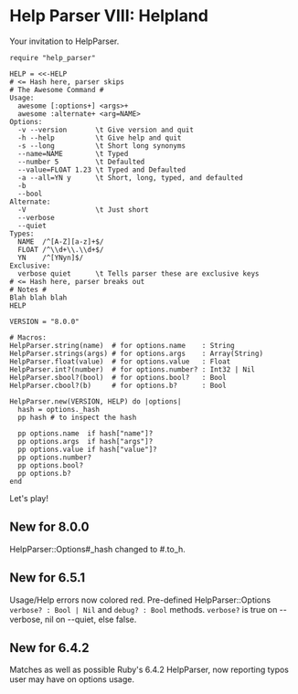 # Help Parser VIII: Helpland

Your invitation to HelpParser.

    require "help_parser"

    HELP = <<-HELP
    # <= Hash here, parser skips
    # The Awesome Command #
    Usage:
      awesome [:options+] <args>+
      awesome :alternate+ <arg=NAME>
    Options:
      -v --version       \t Give version and quit
      -h --help          \t Give help and quit
      -s --long          \t Short long synonyms
      --name=NAME        \t Typed
      --number 5         \t Defaulted
      --value=FLOAT 1.23 \t Typed and Defaulted
      -a --all=YN y      \t Short, long, typed, and defaulted
      -b
      --bool
    Alternate:
      -V                 \t Just short
      --verbose
      --quiet
    Types:
      NAME  /^[A-Z][a-z]+$/
      FLOAT /^\\d+\\.\\d+$/
      YN    /^[YNyn]$/
    Exclusive:
      verbose quiet      \t Tells parser these are exclusive keys
    # <= Hash here, parser breaks out
    # Notes #
    Blah blah blah
    HELP

    VERSION = "8.0.0"

    # Macros:
    HelpParser.string(name)  # for options.name    : String
    HelpParser.strings(args) # for options.args    : Array(String)
    HelpParser.float(value)  # for options.value   : Float
    HelpParser.int?(number)  # for options.number? : Int32 | Nil
    HelpParser.sbool?(bool)  # for options.bool?   : Bool
    HelpParser.cbool?(b)     # for options.b?      : Bool

    HelpParser.new(VERSION, HELP) do |options|
      hash = options._hash
      pp hash # to inspect the hash

      pp options.name  if hash["name"]?
      pp options.args  if hash["args"]?
      pp options.value if hash["value"]?
      pp options.number?
      pp options.bool?
      pp options.b?
    end

Let's play!

## New for 8.0.0

HelpParser::Options#_hash changed to #.to_h.

## New for 6.5.1

Usage/Help errors now colored red.
Pre-defined HelpParser::Options `verbose? : Bool | Nil` and `debug? : Bool` methods.
`verbose?` is true on --verbose, nil on --quiet, else false.

## New for 6.4.2

Matches as well as possible Ruby's 6.4.2 HelpParser,
now reporting typos user may have on options usage.
